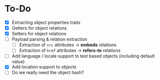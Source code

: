 To-Do
=====

* [x] Extracting object properties traits
* [x] Getters for object relations
* [x] Setters for object relations
* [ ] Payload parsing & relation extraction
    * [ ] Extraction of `src` attributes → **embeds** relations
    * [ ] Extraction of `href` attributes → **refers-to** relations
* [ ] Add language / locale support to test based objects (including default value)
* [x] Add location support to objects
* [ ] Do we really need the object hash?
